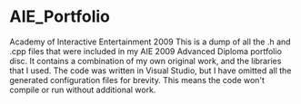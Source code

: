 # AIE_Portfolio
Academy of Interactive Entertainment 2009
This is a dump of all the .h and .cpp files that were included in my AIE 2009 Advanced Diploma portfolio disc.
It contains a combination of my own original work, and the libraries that I used.
The code was written in Visual Studio, but I have omitted all the generated configuration files for brevity.
This means the code won't compile or run without additional work.
